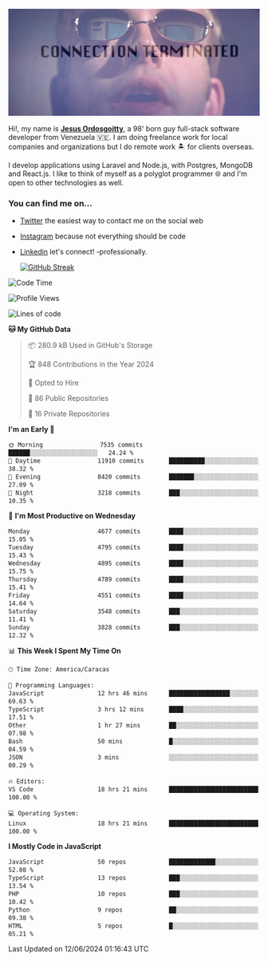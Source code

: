 ![hackers movie reference](./disconnected.jpg)

Hi!, my name is [**Jesus Ordosgoitty**](https://jodaz.dev), a 98' born guy full-stack software developer from Venezuela 🇻🇪. I am doing freelance work for local companies and organizations but I do remote work 🏝️ for clients overseas. 

I develop applications using Laravel and Node.js, with Postgres, MongoDB and React.js. I like to think of myself as a polyglot programmer 🌐 and I'm open to other technologies as well.

### You can find me on...

- [Twitter](https://twitter.com/jodaz_) the easiest way to contact me on the social web
- [Instagram](https://instagram.com/jodaz_) because not everything should be code
- [Linkedin](https://linkedin.com/in/jodaz) let's connect! -professionally.


    [![GitHub Streak](https://streak-stats.demolab.com?user=jodaz&theme=tokyonight)](https://git.io/streak-stats)

<!--START_SECTION:waka-->
![Code Time](http://img.shields.io/badge/Code%20Time-6%2C451%20hrs%209%20mins-blue)

![Profile Views](http://img.shields.io/badge/Profile%20Views-1-blue)

![Lines of code](https://img.shields.io/badge/From%20Hello%20World%20I%27ve%20Written-83.4%20million%20lines%20of%20code-blue)

**🐱 My GitHub Data** 

> 📦 280.9 kB Used in GitHub's Storage 
 > 
> 🏆 848 Contributions in the Year 2024
 > 
> 💼 Opted to Hire
 > 
> 📜 86 Public Repositories 
 > 
> 🔑 16 Private Repositories 
 > 
**I'm an Early 🐤** 

```text
🌞 Morning                7535 commits        ██████░░░░░░░░░░░░░░░░░░░   24.24 % 
🌆 Daytime                11910 commits       ██████████░░░░░░░░░░░░░░░   38.32 % 
🌃 Evening                8420 commits        ███████░░░░░░░░░░░░░░░░░░   27.09 % 
🌙 Night                  3218 commits        ███░░░░░░░░░░░░░░░░░░░░░░   10.35 % 
```
📅 **I'm Most Productive on Wednesday** 

```text
Monday                   4677 commits        ████░░░░░░░░░░░░░░░░░░░░░   15.05 % 
Tuesday                  4795 commits        ████░░░░░░░░░░░░░░░░░░░░░   15.43 % 
Wednesday                4895 commits        ████░░░░░░░░░░░░░░░░░░░░░   15.75 % 
Thursday                 4789 commits        ████░░░░░░░░░░░░░░░░░░░░░   15.41 % 
Friday                   4551 commits        ████░░░░░░░░░░░░░░░░░░░░░   14.64 % 
Saturday                 3548 commits        ███░░░░░░░░░░░░░░░░░░░░░░   11.41 % 
Sunday                   3828 commits        ███░░░░░░░░░░░░░░░░░░░░░░   12.32 % 
```


📊 **This Week I Spent My Time On** 

```text
🕑︎ Time Zone: America/Caracas

💬 Programming Languages: 
JavaScript               12 hrs 46 mins      █████████████████░░░░░░░░   69.63 % 
TypeScript               3 hrs 12 mins       ████░░░░░░░░░░░░░░░░░░░░░   17.51 % 
Other                    1 hr 27 mins        ██░░░░░░░░░░░░░░░░░░░░░░░   07.98 % 
Bash                     50 mins             █░░░░░░░░░░░░░░░░░░░░░░░░   04.59 % 
JSON                     3 mins              ░░░░░░░░░░░░░░░░░░░░░░░░░   00.29 % 

🔥 Editors: 
VS Code                  18 hrs 21 mins      █████████████████████████   100.00 % 

💻 Operating System: 
Linux                    18 hrs 21 mins      █████████████████████████   100.00 % 
```

**I Mostly Code in JavaScript** 

```text
JavaScript               50 repos            █████████████░░░░░░░░░░░░   52.08 % 
TypeScript               13 repos            ███░░░░░░░░░░░░░░░░░░░░░░   13.54 % 
PHP                      10 repos            ███░░░░░░░░░░░░░░░░░░░░░░   10.42 % 
Python                   9 repos             ██░░░░░░░░░░░░░░░░░░░░░░░   09.38 % 
HTML                     5 repos             █░░░░░░░░░░░░░░░░░░░░░░░░   05.21 % 
```




 Last Updated on 12/06/2024 01:16:43 UTC
<!--END_SECTION:waka-->
